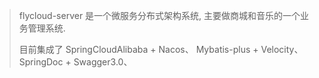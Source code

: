 

> flycloud-server 是一个微服务分布式架构系统, 主要做商城和音乐的一个业务管理系统.
> 
>  目前集成了 
>   SpringCloudAlibaba + Nacos、
>   Mybatis-plus + Velocity、
>   SpringDoc + Swagger3.0、